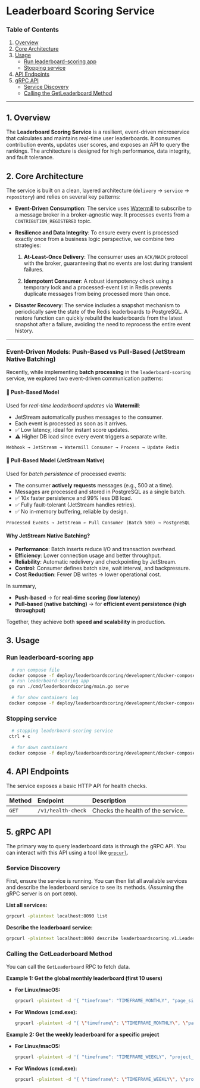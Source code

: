 # Leaderboard Scoring Service

### Table of Contents

1. [Overview](#1-overview)
2. [Core Architecture](#2-core-architecture)
3. [Usage](#3-usage)
    - [Run leaderboard-scoring app](#run-leaderboard-scoring-app)
    - [Stopping service](#stopping-service)
4. [API Endpoints](#4-api-endpoints)
5. [gRPC API](#5-grpc-api)
    - [Service Discovery](#service-discovery)
    - [Calling the GetLeaderboard Method](#calling-the-getleaderboard-method)

---

## 1. Overview

The **Leaderboard Scoring Service** is a resilient, event-driven microservice that calculates and maintains real-time user leaderboards. It consumes contribution events, updates user scores, and exposes an API to query the rankings. The architecture is designed for high performance, data integrity, and fault tolerance.

## 2. Core Architecture

The service is built on a clean, layered architecture (`delivery` -> `service` -> `repository`) and relies on several key patterns:

* **Event-Driven Consumption**: The service uses [Watermill](https://watermill.io/) to subscribe to a message broker in a broker-agnostic way. It processes events from a `CONTRIBUTION_REGISTERED` topic.

* **Resilience and Data Integrity**: To ensure every event is processed exactly once from a business logic perspective, we combine two strategies:

    1. **At-Least-Once Delivery**: The consumer uses an `ACK/NACK` protocol with the broker, guaranteeing that no events are lost during transient failures.

    2. **Idempotent Consumer**: A robust idempotency check using a temporary lock and a processed-event list in Redis prevents duplicate messages from being processed more than once.

* **Disaster Recovery**: The service includes a snapshot mechanism to periodically save the state of the Redis leaderboards to PostgreSQL. A restore function can quickly rebuild the leaderboards from the latest snapshot after a failure, avoiding the need to reprocess the entire event history.

---

### Event-Driven Models: Push-Based vs Pull-Based (JetStream Native Batching)

Recently, while implementing **batch processing** in the `leaderboard-scoring` service, we explored two event-driven communication patterns:

#### 🔹 Push-Based Model
Used for *real-time leaderboard updates* via **Watermill**:
- JetStream automatically pushes messages to the consumer.
- Each event is processed as soon as it arrives.
- ✅ Low latency, ideal for instant score updates.
- ⚠️ Higher DB load since every event triggers a separate write.

```
Webhook → JetStream → Watermill Consumer → Process → Update Redis
```

#### 🔹 Pull-Based Model (JetStream Native)
Used for *batch persistence* of processed events:
- The consumer **actively requests** messages (e.g., 500 at a time).
- Messages are processed and stored in PostgreSQL as a single batch.
- ✅ 10x faster persistence and 99% less DB load.
- ✅ Fully fault-tolerant (JetStream handles retries).
- ✅ No in-memory buffering, reliable by design.

```
Processed Events → JetStream ← Pull Consumer (Batch 500) → PostgreSQL
```

#### Why JetStream Native Batching?
- **Performance**: Batch inserts reduce I/O and transaction overhead.
- **Efficiency**: Lower connection usage and better throughput.
- **Reliability**: Automatic redelivery and checkpointing by JetStream.
- **Control**: Consumer defines batch size, wait interval, and backpressure.
- **Cost Reduction**: Fewer DB writes → lower operational cost.

In summary,
- **Push-based** → for **real-time scoring (low latency)**
- **Pull-based (native batching)** → for **efficient event persistence (high throughput)**

Together, they achieve both **speed and scalability** in production.

## 3. Usage

### Run leaderboard-scoring app

```bash
  # run compose file
 docker compose -f deploy/leaderboardscoring/development/docker-compose.no-service.yml up -d
  # run leaderboard-scoring app
 go run ./cmd/leaderboardscoring/main.go serve
 
  # for show containers log
 docker compose -f deploy/leaderboardscoring/development/docker-compose.no-service.yml logs -f
```

### Stopping service

```bash
  # stopping leaderboard-scoring service
 ctrl + c
 
  # for down containers
 docker compose -f deploy/leaderboardscoring/development/docker-compose.no-service.yml down -v
```

## 4. API Endpoints

The service exposes a basic HTTP API for health checks.

| Method | Endpoint | Description |
|:---|:---|:---|
| `GET` | `/v1/health-check` | Checks the health of the service. |

## 5. gRPC API

The primary way to query leaderboard data is through the gRPC API. You can interact with this API using a tool like [`grpcurl`](https://github.com/fullstorydev/grpcurl).

### Service Discovery

First, ensure the service is running. You can then list all available services and describe the leaderboard service to see its methods. (Assuming the gRPC server is on port `8090`).

**List all services:**

```bash
grpcurl -plaintext localhost:8090 list
```

**Describe the leaderboard service:**

```bash
grpcurl -plaintext localhost:8090 describe leaderboardscoring.v1.LeaderboardScoringService
```

### Calling the GetLeaderboard Method

You can call the `GetLeaderboard` RPC to fetch data.

**Example 1: Get the global monthly leaderboard (first 10 users)**

* **For Linux/macOS:**

  ```bash
  grpcurl -plaintext -d '{ "timeframe": "TIMEFRAME_MONTHLY", "page_size": 10, "offset": 0 }' localhost:8090 leaderboardscoring.v1.LeaderboardScoringService.GetLeaderboard
  ```

* **For Windows (cmd.exe):**

  ```bash
  grpcurl -plaintext -d "{ \"timeframe\": \"TIMEFRAME_MONTHLY\", \"page_size\": 10, \"offset\": 0 }" localhost:8090 leaderboardscoring.v1.LeaderboardScoringService.GetLeaderboard
  ```

**Example 2: Get the weekly leaderboard for a specific project**

* **For Linux/macOS:**

  ```bash
  grpcurl -plaintext -d '{ "timeframe": "TIMEFRAME_WEEKLY", "project_id": "gocasters/rankr", "page_size": 10, "offset": 0 }' localhost:8090 leaderboardscoring.v1.LeaderboardScoringService.GetLeaderboard
  ```

* **For Windows (cmd.exe):**

  ```bash
  grpcurl -plaintext -d "{ \"timeframe\": \"TIMEFRAME_WEEKLY\", \"project_id\": \"gocasters/rankr\", \"page_size\": 10, \"offset\": 0 }" localhost:8090 leaderboardscoring.v1.LeaderboardScoringService.GetLeaderboard
  ```
